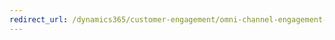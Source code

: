 ```yaml
---
redirect_url: /dynamics365/customer-engagement/omni-channel-engagement-hub/omni-channel-engagement-hub-guide
---
```

